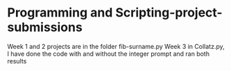 # Programming and Scripting-project-submissions
Week 1 and 2 projects are in the folder fib-surname.py
Week 3 in Collatz.py, I have done the code with and without the integer prompt and ran both results
